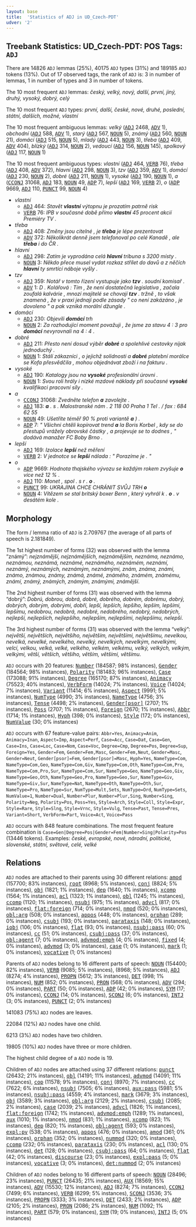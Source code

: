 ```yaml
---
layout: base
title:  'Statistics of ADJ in UD_Czech-PDT'
udver: '2'
---
```


## Treebank Statistics: UD_Czech-PDT: POS Tags: `ADJ`

There are 14826 `ADJ` lemmas (25%), 40175 `ADJ` types (31%) and 189185 `ADJ` tokens (13%).
Out of 17 observed tags, the rank of `ADJ` is: 3 in number of lemmas, 1 in number of types and 3 in number of tokens.

The 10 most frequent `ADJ` lemmas: <em>český, velký, nový, další, první, jiný, druhý, vysoký, dobrý, celý</em>

The 10 most frequent `ADJ` types:  <em>první, další, české, nové, druhé, poslední, státní, dalších, možné, vlastní</em>

The 10 most frequent ambiguous lemmas: <em>velký</em> (<tt><a href="cs_pdt-pos-ADJ.html">ADJ</a></tt> 2468, <tt><a href="cs_pdt-pos-ADV.html">ADV</a></tt> 1), <em>obchodní</em> (<tt><a href="cs_pdt-pos-ADJ.html">ADJ</a></tt> 588, <tt><a href="cs_pdt-pos-ADV.html">ADV</a></tt> 1), <em>starý</em> (<tt><a href="cs_pdt-pos-ADJ.html">ADJ</a></tt> 567, <tt><a href="cs_pdt-pos-NOUN.html">NOUN</a></tt> 5), <em>známý</em> (<tt><a href="cs_pdt-pos-ADJ.html">ADJ</a></tt> 560, <tt><a href="cs_pdt-pos-NOUN.html">NOUN</a></tt> 21), <em>domácí</em> (<tt><a href="cs_pdt-pos-ADJ.html">ADJ</a></tt> 515, <tt><a href="cs_pdt-pos-NOUN.html">NOUN</a></tt> 5), <em>mladý</em> (<tt><a href="cs_pdt-pos-ADJ.html">ADJ</a></tt> 443, <tt><a href="cs_pdt-pos-NOUN.html">NOUN</a></tt> 3), <em>třeba</em> (<tt><a href="cs_pdt-pos-ADJ.html">ADJ</a></tt> 409, <tt><a href="cs_pdt-pos-ADV.html">ADV</a></tt> 404), <em>blízký</em> (<tt><a href="cs_pdt-pos-ADJ.html">ADJ</a></tt> 314, <tt><a href="cs_pdt-pos-NOUN.html">NOUN</a></tt> 2), <em>vedoucí</em> (<tt><a href="cs_pdt-pos-ADJ.html">ADJ</a></tt> 156, <tt><a href="cs_pdt-pos-NOUN.html">NOUN</a></tt> 145), <em>spolkový</em> (<tt><a href="cs_pdt-pos-ADJ.html">ADJ</a></tt> 117, <tt><a href="cs_pdt-pos-NOUN.html">NOUN</a></tt> 1)

The 10 most frequent ambiguous types:  <em>vlastní</em> (<tt><a href="cs_pdt-pos-ADJ.html">ADJ</a></tt> 464, <tt><a href="cs_pdt-pos-VERB.html">VERB</a></tt> 76), <em>třeba</em> (<tt><a href="cs_pdt-pos-ADJ.html">ADJ</a></tt> 408, <tt><a href="cs_pdt-pos-ADV.html">ADV</a></tt> 372), <em>hlavní</em> (<tt><a href="cs_pdt-pos-ADJ.html">ADJ</a></tt> 298, <tt><a href="cs_pdt-pos-NOUN.html">NOUN</a></tt> 3), <em>tzv</em> (<tt><a href="cs_pdt-pos-ADJ.html">ADJ</a></tt> 359, <tt><a href="cs_pdt-pos-ADV.html">ADV</a></tt> 1), <em>domácí</em> (<tt><a href="cs_pdt-pos-ADJ.html">ADJ</a></tt> 230, <tt><a href="cs_pdt-pos-NOUN.html">NOUN</a></tt> 2), <em>dobré</em> (<tt><a href="cs_pdt-pos-ADJ.html">ADJ</a></tt> 211, <tt><a href="cs_pdt-pos-NOUN.html">NOUN</a></tt> 1), <em>vysoké</em> (<tt><a href="cs_pdt-pos-ADJ.html">ADJ</a></tt> 190, <tt><a href="cs_pdt-pos-NOUN.html">NOUN</a></tt> 1), <em>a</em> (<tt><a href="cs_pdt-pos-CCONJ.html">CCONJ</a></tt> 31068, <tt><a href="cs_pdt-pos-ADJ.html">ADJ</a></tt> 183, <tt><a href="cs_pdt-pos-NOUN.html">NOUN</a></tt> 49, <tt><a href="cs_pdt-pos-ADP.html">ADP</a></tt> 7), <em>lepší</em> (<tt><a href="cs_pdt-pos-ADJ.html">ADJ</a></tt> 169, <tt><a href="cs_pdt-pos-VERB.html">VERB</a></tt> 2), <em>o</em> (<tt><a href="cs_pdt-pos-ADP.html">ADP</a></tt> 9669, <tt><a href="cs_pdt-pos-ADJ.html">ADJ</a></tt> 110, <tt><a href="cs_pdt-pos-PUNCT.html">PUNCT</a></tt> 99, <tt><a href="cs_pdt-pos-NOUN.html">NOUN</a></tt> 4)


* <em>vlastní</em>
  * <tt><a href="cs_pdt-pos-ADJ.html">ADJ</a></tt> 464: <em>Stavět <b>vlastní</b> výtopnu je prozatím patrně risk</em>
  * <tt><a href="cs_pdt-pos-VERB.html">VERB</a></tt> 76: <em>IPB v současné době přímo <b>vlastní</b> 45 procent akcií Premiéry TV .</em>
* <em>třeba</em>
  * <tt><a href="cs_pdt-pos-ADJ.html">ADJ</a></tt> 408: <em>Změny jsou citelné , je <b>třeba</b> je lépe prezentovat</em>
  * <tt><a href="cs_pdt-pos-ADV.html">ADV</a></tt> 372: <em>Několikrát denně jsem telefonoval po celé Kanadě , ale <b>třeba</b> i do ČR .</em>
* <em>hlavní</em>
  * <tt><a href="cs_pdt-pos-ADJ.html">ADJ</a></tt> 298: <em>Zatím je vyprodána celá <b>hlavní</b> tribuna s 3200 místy .</em>
  * <tt><a href="cs_pdt-pos-NOUN.html">NOUN</a></tt> 3: <em>Někdo přece musel vydat rozkaz střílet do davů a z něčích <b>hlavní</b> ty smrtící náboje vyšly .</em>
* <em>tzv</em>
  * <tt><a href="cs_pdt-pos-ADJ.html">ADJ</a></tt> 359: <em>Notář v tomto řízení vystupuje jako <b>tzv</b> . soudní komisař .</em>
  * <tt><a href="cs_pdt-pos-ADV.html">ADV</a></tt> 1: <em>D . Kolářová : Tím , že není dostatečná legislativa , začala zoufalá kalvárie , mnozí majitelé se chovají <b>tzv</b> . tržně , to však znamená , že v praxi jednají podle zásady " co není zakázáno , je dovoleno " a pak vzniká morální džungle .</em>
* <em>domácí</em>
  * <tt><a href="cs_pdt-pos-ADJ.html">ADJ</a></tt> 230: <em>Objevili <b>domácí</b> trh</em>
  * <tt><a href="cs_pdt-pos-NOUN.html">NOUN</a></tt> 2: <em>Za rozhodující moment považuji , že jsme za stavu 4 : 3 pro <b>domácí</b> nevyrovnali na 4 : 4 .</em>
* <em>dobré</em>
  * <tt><a href="cs_pdt-pos-ADJ.html">ADJ</a></tt> 211: <em>Přesto není dosud výběr <b>dobré</b> a spolehlivé cestovky nijak jednoduchý .</em>
  * <tt><a href="cs_pdt-pos-NOUN.html">NOUN</a></tt> 1: <em>Stálí zákazníci , o jejichž solidnosti a <b>dobré</b> platební morálce se Kofa přesvědčila , mohou objednávat zboží i na fakturu .</em>
* <em>vysoké</em>
  * <tt><a href="cs_pdt-pos-ADJ.html">ADJ</a></tt> 190: <em>Katalogy jsou na <b>vysoké</b> profesionální úrovni .</em>
  * <tt><a href="cs_pdt-pos-NOUN.html">NOUN</a></tt> 1: <em>Svou roli hrály i nízké mzdové náklady při současné <b>vysoké</b> kvalifikaci pracovní síly .</em>
* <em>a</em>
  * <tt><a href="cs_pdt-pos-CCONJ.html">CCONJ</a></tt> 31068: <em>Zvedněte telefon <b>a</b> zavolejte .</em>
  * <tt><a href="cs_pdt-pos-ADJ.html">ADJ</a></tt> 183: <em><b>a</b> . s . Malostranské nám . 2 118 00 Praha 1 Tel . / fax : 684 62 55</em>
  * <tt><a href="cs_pdt-pos-NOUN.html">NOUN</a></tt> 49: <em>Ušetříte téměř 90 % proti variantě <b>a</b> ) .</em>
  * <tt><a href="cs_pdt-pos-ADP.html">ADP</a></tt> 7: <em>" Všichni chtěli kopírovat trend <b>a</b> la Boris Korbel , kdy se do přestupů vrážely obrovské částky , a projevuje se to dodnes , " dodává manažer FC Boby Brno .</em>
* <em>lepší</em>
  * <tt><a href="cs_pdt-pos-ADJ.html">ADJ</a></tt> 169: <em>Izolace <b>lepší</b> než měření</em>
  * <tt><a href="cs_pdt-pos-VERB.html">VERB</a></tt> 2: <em>V jednotce se <b>lepší</b> nálada : " Porazíme je . "</em>
* <em>o</em>
  * <tt><a href="cs_pdt-pos-ADP.html">ADP</a></tt> 9669: <em>Hodnota thajského vývozu se každým rokem zvyšuje <b>o</b> více než 12 % .</em>
  * <tt><a href="cs_pdt-pos-ADJ.html">ADJ</a></tt> 110: <em>Monet , spol . s r . <b>o</b> .</em>
  * <tt><a href="cs_pdt-pos-PUNCT.html">PUNCT</a></tt> 99: <em>UKRAJINA CHCE CHRÁNIT SVŮJ TRH <b>o</b></em>
  * <tt><a href="cs_pdt-pos-NOUN.html">NOUN</a></tt> 4: <em>Vítězem se stal britský boxer Benn , který vyhrál k . <b>o</b> . v desátém kole .</em>

## Morphology

The form / lemma ratio of `ADJ` is 2.709767 (the average of all parts of speech is 2.181849).

The 1st highest number of forms (32) was observed with the lemma “známý”: <em>nejznámější, nejznámějších, nejznámějším, neznáma, neznámo, neznámou, neznámá, neznámé, neznámého, neznámém, neznámí, neznámý, neznámých, neznámým, neznámými, znám, známa, známi, známo, známou, známy, známá, známé, známého, známém, známému, známí, známý, známých, známým, známými, známější</em>.

The 2nd highest number of forms (31) was observed with the lemma “dobrý”: <em>Dobrú, dobrou, dobrá, dobré, dobrého, dobrém, dobrému, dobrý, dobrých, dobrým, dobrými, dobří, lepší, lepších, lepšího, lepším, lepšími, lepšímu, nedobrou, nedobrá, nedobré, nedobrého, nedobrý, nedobrých, nejlepší, nejlepších, nejlepšího, nejlepším, nejlepšími, nejlepšímu, nelepší</em>.

The 3rd highest number of forms (31) was observed with the lemma “velký”: <em>největší, největších, největšího, největším, největšími, největšímu, nevelkou, nevelká, nevelké, nevelkého, nevelký, nevelkých, nevelkým, nevelkými, velcí, velkou, velká, velké, velkého, velkém, velkému, velký, velkých, velkým, velkými, větší, větších, většího, větším, většími, většímu</em>.

`ADJ` occurs with 20 features: <tt><a href="cs_pdt-feat-Number.html">Number</a></tt> (184587; 98% instances), <tt><a href="cs_pdt-feat-Gender.html">Gender</a></tt> (184564; 98% instances), <tt><a href="cs_pdt-feat-Polarity.html">Polarity</a></tt> (181483; 96% instances), <tt><a href="cs_pdt-feat-Case.html">Case</a></tt> (173088; 91% instances), <tt><a href="cs_pdt-feat-Degree.html">Degree</a></tt> (165170; 87% instances), <tt><a href="cs_pdt-feat-Animacy.html">Animacy</a></tt> (75523; 40% instances), <tt><a href="cs_pdt-feat-VerbForm.html">VerbForm</a></tt> (14024; 7% instances), <tt><a href="cs_pdt-feat-Voice.html">Voice</a></tt> (14024; 7% instances), <tt><a href="cs_pdt-feat-Variant.html">Variant</a></tt> (11414; 6% instances), <tt><a href="cs_pdt-feat-Aspect.html">Aspect</a></tt> (9991; 5% instances), <tt><a href="cs_pdt-feat-NumType.html">NumType</a></tt> (4990; 3% instances), <tt><a href="cs_pdt-feat-NameType.html">NameType</a></tt> (4756; 3% instances), <tt><a href="cs_pdt-feat-Tense.html">Tense</a></tt> (4498; 2% instances), <tt><a href="cs_pdt-feat-Gender-psor.html">Gender[psor]</a></tt> (2707; 1% instances), <tt><a href="cs_pdt-feat-Poss.html">Poss</a></tt> (2707; 1% instances), <tt><a href="cs_pdt-feat-Foreign.html">Foreign</a></tt> (2670; 1% instances), <tt><a href="cs_pdt-feat-Abbr.html">Abbr</a></tt> (1714; 1% instances), <tt><a href="cs_pdt-feat-Hyph.html">Hyph</a></tt> (398; 0% instances), <tt><a href="cs_pdt-feat-Style.html">Style</a></tt> (172; 0% instances), <tt><a href="cs_pdt-feat-NumValue.html">NumValue</a></tt> (30; 0% instances)

`ADJ` occurs with 67 feature-value pairs: `Abbr=Yes`, `Animacy=Anim`, `Animacy=Inan`, `Aspect=Imp`, `Aspect=Perf`, `Case=Acc`, `Case=Dat`, `Case=Gen`, `Case=Ins`, `Case=Loc`, `Case=Nom`, `Case=Voc`, `Degree=Cmp`, `Degree=Pos`, `Degree=Sup`, `Foreign=Yes`, `Gender=Fem`, `Gender=Fem,Masc`, `Gender=Fem,Neut`, `Gender=Masc`, `Gender=Neut`, `Gender[psor]=Fem`, `Gender[psor]=Masc`, `Hyph=Yes`, `NameType=Com`, `NameType=Com,Geo`, `NameType=Com,Giv`, `NameType=Com,Oth`, `NameType=Com,Pro`, `NameType=Com,Pro,Sur`, `NameType=Com,Sur`, `NameType=Geo`, `NameType=Geo,Giv`, `NameType=Geo,Oth`, `NameType=Geo,Pro`, `NameType=Geo,Sur`, `NameType=Giv`, `NameType=Giv,Sur`, `NameType=Nat`, `NameType=Oth`, `NameType=Oth,Sur`, `NameType=Pro`, `NameType=Sur`, `NumType=Mult,Sets`, `NumType=Ord`, `NumType=Sets`, `NumValue=1`, `Number=Dual`, `Number=Plur`, `Number=Plur,Sing`, `Number=Sing`, `Polarity=Neg`, `Polarity=Pos`, `Poss=Yes`, `Style=Arch`, `Style=Coll`, `Style=Expr`, `Style=Rare`, `Style=Slng`, `Style=Vrnc`, `Style=Vulg`, `Tense=Past`, `Tense=Pres`, `Variant=Short`, `VerbForm=Part`, `Voice=Act`, `Voice=Pass`

`ADJ` occurs with 848 feature combinations.
The most frequent feature combination is `Case=Gen|Degree=Pos|Gender=Fem|Number=Sing|Polarity=Pos` (13446 tokens).
Examples: <em>české, evropské, nové, národní, politické, slovenské, státní, světové, celé, velké</em>


## Relations

`ADJ` nodes are attached to their parents using 30 different relations: <tt><a href="cs_pdt-dep-amod.html">amod</a></tt> (157700; 83% instances), <tt><a href="cs_pdt-dep-root.html">root</a></tt> (8968; 5% instances), <tt><a href="cs_pdt-dep-conj.html">conj</a></tt> (8824; 5% instances), <tt><a href="cs_pdt-dep-obj.html">obj</a></tt> (1821; 1% instances), <tt><a href="cs_pdt-dep-dep.html">dep</a></tt> (1640; 1% instances), <tt><a href="cs_pdt-dep-xcomp.html">xcomp</a></tt> (1564; 1% instances), <tt><a href="cs_pdt-dep-acl.html">acl</a></tt> (1323; 1% instances), <tt><a href="cs_pdt-dep-obl.html">obl</a></tt> (1245; 1% instances), <tt><a href="cs_pdt-dep-ccomp.html">ccomp</a></tt> (1120; 1% instances), <tt><a href="cs_pdt-dep-nsubj.html">nsubj</a></tt> (975; 1% instances), <tt><a href="cs_pdt-dep-advcl.html">advcl</a></tt> (817; 0% instances), <tt><a href="cs_pdt-dep-flat-foreign.html">flat:foreign</a></tt> (714; 0% instances), <tt><a href="cs_pdt-dep-nmod.html">nmod</a></tt> (520; 0% instances), <tt><a href="cs_pdt-dep-obl-arg.html">obl:arg</a></tt> (508; 0% instances), <tt><a href="cs_pdt-dep-appos.html">appos</a></tt> (448; 0% instances), <tt><a href="cs_pdt-dep-orphan.html">orphan</a></tt> (289; 0% instances), <tt><a href="cs_pdt-dep-csubj.html">csubj</a></tt> (193; 0% instances), <tt><a href="cs_pdt-dep-parataxis.html">parataxis</a></tt> (148; 0% instances), <tt><a href="cs_pdt-dep-iobj.html">iobj</a></tt> (106; 0% instances), <tt><a href="cs_pdt-dep-flat.html">flat</a></tt> (93; 0% instances), <tt><a href="cs_pdt-dep-nsubj-pass.html">nsubj:pass</a></tt> (60; 0% instances), <tt><a href="cs_pdt-dep-cc.html">cc</a></tt> (51; 0% instances), <tt><a href="cs_pdt-dep-csubj-pass.html">csubj:pass</a></tt> (37; 0% instances), <tt><a href="cs_pdt-dep-obl-agent.html">obl:agent</a></tt> (7; 0% instances), <tt><a href="cs_pdt-dep-advmod-emph.html">advmod:emph</a></tt> (4; 0% instances), <tt><a href="cs_pdt-dep-fixed.html">fixed</a></tt> (4; 0% instances), <tt><a href="cs_pdt-dep-advmod.html">advmod</a></tt> (3; 0% instances), <tt><a href="cs_pdt-dep-case.html">case</a></tt> (1; 0% instances), <tt><a href="cs_pdt-dep-mark.html">mark</a></tt> (1; 0% instances), <tt><a href="cs_pdt-dep-vocative.html">vocative</a></tt> (1; 0% instances)

Parents of `ADJ` nodes belong to 16 different parts of speech: <tt><a href="cs_pdt-pos-NOUN.html">NOUN</a></tt> (154400; 82% instances), <tt><a href="cs_pdt-pos-VERB.html">VERB</a></tt> (9085; 5% instances),  (8968; 5% instances), <tt><a href="cs_pdt-pos-ADJ.html">ADJ</a></tt> (8274; 4% instances), <tt><a href="cs_pdt-pos-PROPN.html">PROPN</a></tt> (5612; 3% instances), <tt><a href="cs_pdt-pos-DET.html">DET</a></tt> (998; 1% instances), <tt><a href="cs_pdt-pos-NUM.html">NUM</a></tt> (852; 0% instances), <tt><a href="cs_pdt-pos-PRON.html">PRON</a></tt> (568; 0% instances), <tt><a href="cs_pdt-pos-ADV.html">ADV</a></tt> (294; 0% instances), <tt><a href="cs_pdt-pos-PART.html">PART</a></tt> (50; 0% instances), <tt><a href="cs_pdt-pos-ADP.html">ADP</a></tt> (42; 0% instances), <tt><a href="cs_pdt-pos-SYM.html">SYM</a></tt> (17; 0% instances), <tt><a href="cs_pdt-pos-CCONJ.html">CCONJ</a></tt> (14; 0% instances), <tt><a href="cs_pdt-pos-SCONJ.html">SCONJ</a></tt> (6; 0% instances), <tt><a href="cs_pdt-pos-INTJ.html">INTJ</a></tt> (3; 0% instances), <tt><a href="cs_pdt-pos-PUNCT.html">PUNCT</a></tt> (2; 0% instances)

141083 (75%) `ADJ` nodes are leaves.

22084 (12%) `ADJ` nodes have one child.

6213 (3%) `ADJ` nodes have two children.

19805 (10%) `ADJ` nodes have three or more children.

The highest child degree of a `ADJ` node is 19.

Children of `ADJ` nodes are attached using 37 different relations: <tt><a href="cs_pdt-dep-punct.html">punct</a></tt> (26432; 21% instances), <tt><a href="cs_pdt-dep-obl.html">obl</a></tt> (14191; 11% instances), <tt><a href="cs_pdt-dep-advmod.html">advmod</a></tt> (14091; 11% instances), <tt><a href="cs_pdt-dep-cop.html">cop</a></tt> (11578; 9% instances), <tt><a href="cs_pdt-dep-conj.html">conj</a></tt> (8970; 7% instances), <tt><a href="cs_pdt-dep-cc.html">cc</a></tt> (7622; 6% instances), <tt><a href="cs_pdt-dep-nsubj.html">nsubj</a></tt> (7505; 6% instances), <tt><a href="cs_pdt-dep-aux-pass.html">aux:pass</a></tt> (5981; 5% instances), <tt><a href="cs_pdt-dep-nsubj-pass.html">nsubj:pass</a></tt> (4559; 4% instances), <tt><a href="cs_pdt-dep-mark.html">mark</a></tt> (3679; 3% instances), <tt><a href="cs_pdt-dep-obj.html">obj</a></tt> (3589; 3% instances), <tt><a href="cs_pdt-dep-obl-arg.html">obl:arg</a></tt> (2129; 2% instances), <tt><a href="cs_pdt-dep-csubj.html">csubj</a></tt> (2085; 2% instances), <tt><a href="cs_pdt-dep-case.html">case</a></tt> (2039; 2% instances), <tt><a href="cs_pdt-dep-advcl.html">advcl</a></tt> (1826; 1% instances), <tt><a href="cs_pdt-dep-flat-foreign.html">flat:foreign</a></tt> (1742; 1% instances), <tt><a href="cs_pdt-dep-advmod-emph.html">advmod:emph</a></tt> (1289; 1% instances), <tt><a href="cs_pdt-dep-aux.html">aux</a></tt> (1010; 1% instances), <tt><a href="cs_pdt-dep-nmod.html">nmod</a></tt> (831; 1% instances), <tt><a href="cs_pdt-dep-xcomp.html">xcomp</a></tt> (823; 1% instances), <tt><a href="cs_pdt-dep-dep.html">dep</a></tt> (820; 1% instances), <tt><a href="cs_pdt-dep-obl-agent.html">obl:agent</a></tt> (593; 0% instances), <tt><a href="cs_pdt-dep-expl-pv.html">expl:pv</a></tt> (538; 0% instances), <tt><a href="cs_pdt-dep-appos.html">appos</a></tt> (476; 0% instances), <tt><a href="cs_pdt-dep-amod.html">amod</a></tt> (361; 0% instances), <tt><a href="cs_pdt-dep-orphan.html">orphan</a></tt> (352; 0% instances), <tt><a href="cs_pdt-dep-nummod.html">nummod</a></tt> (320; 0% instances), <tt><a href="cs_pdt-dep-ccomp.html">ccomp</a></tt> (232; 0% instances), <tt><a href="cs_pdt-dep-parataxis.html">parataxis</a></tt> (230; 0% instances), <tt><a href="cs_pdt-dep-acl.html">acl</a></tt> (130; 0% instances), <tt><a href="cs_pdt-dep-det.html">det</a></tt> (128; 0% instances), <tt><a href="cs_pdt-dep-csubj-pass.html">csubj:pass</a></tt> (64; 0% instances), <tt><a href="cs_pdt-dep-flat.html">flat</a></tt> (42; 0% instances), <tt><a href="cs_pdt-dep-discourse.html">discourse</a></tt> (23; 0% instances), <tt><a href="cs_pdt-dep-expl-pass.html">expl:pass</a></tt> (5; 0% instances), <tt><a href="cs_pdt-dep-vocative.html">vocative</a></tt> (3; 0% instances), <tt><a href="cs_pdt-dep-det-nummod.html">det:nummod</a></tt> (2; 0% instances)

Children of `ADJ` nodes belong to 16 different parts of speech: <tt><a href="cs_pdt-pos-NOUN.html">NOUN</a></tt> (28496; 23% instances), <tt><a href="cs_pdt-pos-PUNCT.html">PUNCT</a></tt> (26435; 21% instances), <tt><a href="cs_pdt-pos-AUX.html">AUX</a></tt> (18569; 15% instances), <tt><a href="cs_pdt-pos-ADV.html">ADV</a></tt> (15530; 12% instances), <tt><a href="cs_pdt-pos-ADJ.html">ADJ</a></tt> (8274; 7% instances), <tt><a href="cs_pdt-pos-CCONJ.html">CCONJ</a></tt> (7499; 6% instances), <tt><a href="cs_pdt-pos-VERB.html">VERB</a></tt> (6299; 5% instances), <tt><a href="cs_pdt-pos-SCONJ.html">SCONJ</a></tt> (3536; 3% instances), <tt><a href="cs_pdt-pos-PROPN.html">PROPN</a></tt> (3333; 3% instances), <tt><a href="cs_pdt-pos-DET.html">DET</a></tt> (2433; 2% instances), <tt><a href="cs_pdt-pos-ADP.html">ADP</a></tt> (2105; 2% instances), <tt><a href="cs_pdt-pos-PRON.html">PRON</a></tt> (2086; 2% instances), <tt><a href="cs_pdt-pos-NUM.html">NUM</a></tt> (1092; 1% instances), <tt><a href="cs_pdt-pos-PART.html">PART</a></tt> (579; 0% instances), <tt><a href="cs_pdt-pos-SYM.html">SYM</a></tt> (19; 0% instances), <tt><a href="cs_pdt-pos-INTJ.html">INTJ</a></tt> (5; 0% instances)

